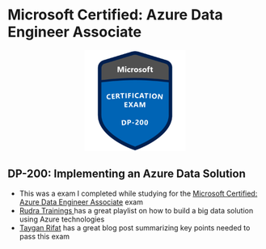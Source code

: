 # Microsoft Certified: Azure Data Engineer Associate

<p align="center">
  <img height="200"  src="../src/dp-200.png"/>
</p>

## DP-200: Implementing an Azure Data Solution
- This was a exam I completed while studying for the [Microsoft Certified: Azure Data Engineer Associate](https://docs.microsoft.com/en-us/learn/certifications/azure-data-engineer) exam
- [Rudra Trainings ](https://www.youtube.com/playlist?list=PLiduTVoXzeTAkbUlfiE7UIL9LE8Bo4_jm) has a great playlist on how to build a big data solution using Azure technologies
- [Taygan Rifat](https://www.taygan.co/blog/2019/12/31/dp-200-implementing-an-azure-data-solution-exam-prep) has a great blog post summarizing key points needed to pass this exam